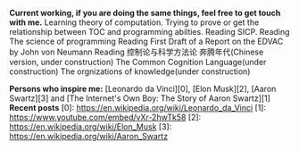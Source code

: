 
**Current working, if you are doing the same things, feel free to get touch with me.**
Learning theory of computation.
Trying to prove or get the relationship between TOC and programming abilties.
Reading SICP.
Reading The science of programming
Reading First Draft of a Report on the EDVAC by John von Neumann
Reading 控制论与科学方法论
奔腾年代(Chinese version, under construction)
The Common Cognition Language(under construction)
The orgnizations of knowledge(under construction)

**Persons who inspire me:**
[Leonardo da Vinci][0], [Elon Musk][2], [Aaron Swartz][3] and [The Internet's Own Boy: The Story of Aaron Swartz][1]
**Recent posts**
[0]: https://en.wikipedia.org/wiki/Leonardo_da_Vinci
[1]: https://www.youtube.com/embed/vXr-2hwTk58
[2]: https://en.wikipedia.org/wiki/Elon_Musk
[3]: https://en.wikipedia.org/wiki/Aaron_Swartz
